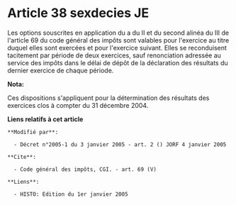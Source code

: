 # Article 38 sexdecies JE

Les options souscrites en application du a du II et du second alinéa du III de l'article 69 du code général des impôts sont
valables pour l'exercice au titre duquel elles sont exercées et pour l'exercice suivant. Elles se reconduisent tacitement par
période de deux exercices, sauf renonciation adressée au service des impôts dans le délai de dépôt de la déclaration des
résultats du dernier exercice de chaque période.

**Nota:**

Ces dispositions s'appliquent pour la détermination des résultats des exercices clos à compter du 31 décembre 2004.

**Liens relatifs à cet article**

	**Modifié par**:

	  - Décret n°2005-1 du 3 janvier 2005 - art. 2 () JORF 4 janvier 2005

	**Cite**:

	  - Code général des impôts, CGI. - art. 69 (V)

	**Liens**:

	  - HISTO: Edition du 1er janvier 2005
